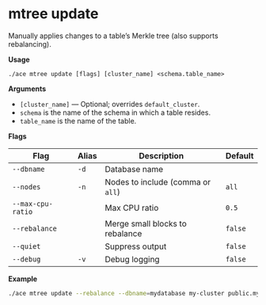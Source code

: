 # mtree update

Manually applies changes to a table’s Merkle tree (also supports rebalancing).

**Usage**
```
./ace mtree update [flags] [cluster_name] <schema.table_name>
```

**Arguments**

- `[cluster_name]` — Optional; overrides `default_cluster`.
- `schema` is the name of the schema in which a table resides.
- `table_name` is the name of the table.


**Flags**

| Flag | Alias | Description | Default |
|------|-------|-------------|---------|
| `--dbname` | `-d` | Database name |  |
| `--nodes` | `-n` | Nodes to include (comma or `all`) | `all` |
| `--max-cpu-ratio` |  | Max CPU ratio | `0.5` |
| `--rebalance` |  | Merge small blocks to rebalance | `false` |
| `--quiet` |  | Suppress output | `false` |
| `--debug` | `-v` | Debug logging | `false` |

**Example**

```sh
./ace mtree update --rebalance --dbname=mydatabase my-cluster public.my_table
```

